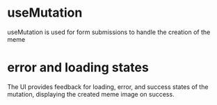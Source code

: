 # useMutation
useMutation is used for form submissions to handle the creation of the meme

# error and loading states
The UI provides feedback for loading, error, and success states of the mutation, displaying the created meme image on success.